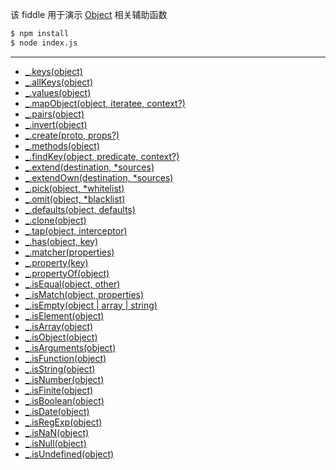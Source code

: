 该 fiddle 用于演示 [Object](http://underscorejs.org/#objects) 相关辅助函数

```sh
$ npm install
$ node index.js
```

---

- [_.keys(object)](http://underscorejs.org/#keys)
- [_.allKeys(object)](http://underscorejs.org/#allKeys)
- [_.values(object)](http://underscorejs.org/#values)
- [_.mapObject(object, iteratee, context?)](http://underscorejs.org/#mapObject)
- [_.pairs(object)](http://underscorejs.org/#pairs)
- [_.invert(object)](http://underscorejs.org/#invert)
- [_.create(proto, props?)](http://underscorejs.org/#create)
- [_.methods(object)](http://underscorejs.org/#object-functions)
- [_.findKey(object, predicate, context?)](http://underscorejs.org/#findKey)
- [_.extend(destination, *sources)](http://underscorejs.org/#extend)
- [_.extendOwn(destination, *sources)](http://underscorejs.org/#extendOwn)
- [_.pick(object, *whitelist)](http://underscorejs.org/#pick)
- [_.omit(object, *blacklist)](http://underscorejs.org/#omit)
- [_.defaults(object, defaults)](http://underscorejs.org/#defaults)
- [_.clone(object)](http://underscorejs.org/#clone)
- [_.tap(object, interceptor)](http://underscorejs.org/#tap)
- [_.has(object, key)](http://underscorejs.org/#has)
- [_.matcher(properties)](http://underscorejs.org/#matcher)
- [_.property(key)](http://underscorejs.org/#property)
- [_.propertyOf(object)](http://underscorejs.org/#propertyOf)
- [_.isEqual(object, other)](http://underscorejs.org/#isEqual)
- [_.isMatch(object, properties)](http://underscorejs.org/#isMatch)
- [_.isEmpty(object | array | string)](http://underscorejs.org/#isEmpty)
- [_.isElement(object)](http://underscorejs.org/#isElement)
- [_.isArray(object)](http://underscorejs.org/#isArray)
- [_.isObject(object)](http://underscorejs.org/#isObject)
- [_.isArguments(object)](http://underscorejs.org/#isArguments)
- [_.isFunction(object)](http://underscorejs.org/#isFunction)
- [_.isString(object)](http://underscorejs.org/#isString)
- [_.isNumber(object)](http://underscorejs.org/#isNumber)
- [_.isFinite(object)](http://underscorejs.org/#isFinite)
- [_.isBoolean(object)](http://underscorejs.org/#isBoolean)
- [_.isDate(object)](http://underscorejs.org/#isDate)
- [_.isRegExp(object)](http://underscorejs.org/#isRegExp)
- [_.isNaN(object)](http://underscorejs.org/#isNaN)
- [_.isNull(object)](http://underscorejs.org/#isNull)
- [_.isUndefined(object)](http://underscorejs.org/#isUndefined)
